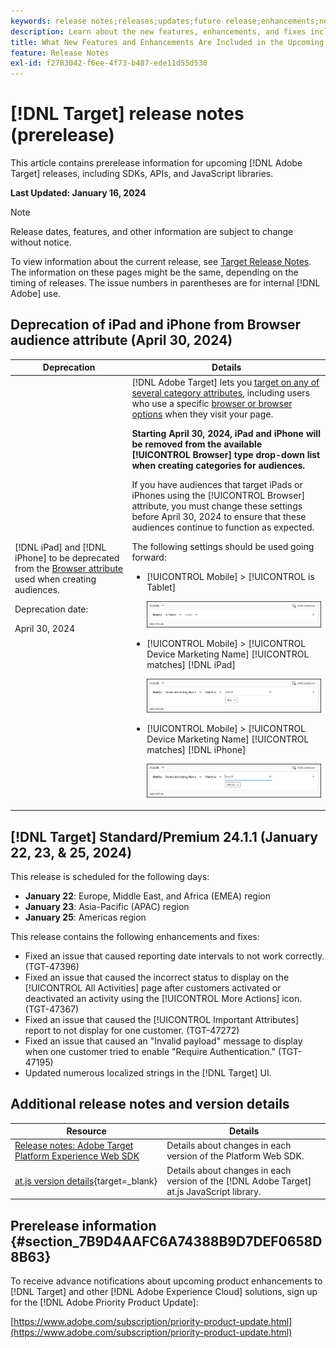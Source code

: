 ```yaml
---
keywords: release notes;releases;updates;future release;enhancements;new features;fixes;updates;prerelease 
description: Learn about the new features, enhancements, and fixes included in the upcoming release of [!DNL Adobe Target], including SDKs, APIs, and JavaScript libraries.
title: What New Features and Enhancements Are Included in the Upcoming [!DNL Target] Release?
feature: Release Notes
exl-id: f2783042-f6ee-4f73-b487-ede11d55d530
---
```

# [!DNL Target] release notes (prerelease)

This article contains prerelease information for upcoming [!DNL Adobe Target] releases, including SDKs, APIs, and JavaScript libraries.

**Last Updated: January 16, 2024**

>[!NOTE]
>
>Release dates, features, and other information are subject to change without notice.
>
>To view information about the current release, see [Target Release Notes](release-notes.md). The information on these pages might be the same, depending on the timing of releases. The issue numbers in parentheses are for internal [!DNL Adobe] use.

## Deprecation of iPad and iPhone from Browser audience attribute (April 30, 2024)

|Deprecation|Details|
|--- |--- |
|[!DNL iPad] and [!DNL iPhone] to be deprecated from the [Browser attribute](/help/main/c-target/c-audiences/c-target-rules/browser.md) used when creating audiences.<p>Deprecation date:<P>April 30, 2024|[!DNL Adobe Target] lets you [target on any of several category attributes](/help/main/c-target/c-audiences/c-target-rules/target-rules.md), including users who use a specific [browser or browser options](/help/main/c-target/c-audiences/c-target-rules/browser.md) when they visit your page.<P><B>Starting April 30, 2024, iPad and iPhone will be removed from the available [!UICONTROL Browser] type drop-down list when creating categories for audiences.</b><P>If you have audiences that target iPads or iPhones using the [!UICONTROL Browser] attribute, you must change these settings before April 30, 2024 to ensure that these audiences continue to function as expected.<P>The following settings should be used going forward:<ul><li>[!UICONTROL Mobile] > [!UICONTROL is Tablet]<P>![mobile is tablet](/help/main/r-release-notes/assets/is-tablet.png)</li><li>[!UICONTROL Mobile] > [!UICONTROL Device Marketing Name] [!UICONTROL matches] [!DNL iPad]<P>![iPad](/help/main/r-release-notes/assets/ipad.png)</li><li>[!UICONTROL Mobile] > [!UICONTROL Device Marketing Name] [!UICONTROL matches] [!DNL iPhone]<p>![iPhone](/help/main/r-release-notes/assets/iphone.png)</li></ul>|

## [!DNL Target] Standard/Premium 24.1.1 (January 22, 23, & 25, 2024)

This release is scheduled for the following days:

* **January 22**: Europe, Middle East, and Africa (EMEA) region
* **January 23**: Asia-Pacific (APAC) region
* **January 25**: Americas region

This release contains the following enhancements and fixes:

* Fixed an issue that caused reporting date intervals to not work correctly. (TGT-47396)
* Fixed an issue that caused the incorrect status to display on the [!UICONTROL All Activities] page after customers activated or deactivated an activity using the [!UICONTROL More Actions] icon. (TGT-47367)
* Fixed an issue that caused the [!UICONTROL Important Attributes] report to not display for one customer. (TGT-47272)
* Fixed an issue that caused an "Invalid payload" message to display when one customer tried to enable "Require Authentication." (TGT-47195)
* Updated numerous localized strings in the [!DNL Target] UI.

## Additional release notes and version details

|Resource|Details|
|--- |--- |
|[Release notes: Adobe Target Platform Experience Web SDK](https://experienceleague.adobe.com/docs/experience-platform/edge/release-notes.html?lang=en)|Details about changes in each version of the Platform Web SDK.|
|[at.js version details](https://experienceleague.corp.adobe.com/docs/target-dev/developer/client-side/at-js-implementation/target-atjs-versions.html){target=_blank}|Details about changes in each version of the [!DNL Adobe Target] at.js JavaScript library.|

## Prerelease information {#section_7B9D4AAFC6A74388B9D7DEF0658D8B63} 

To receive advance notifications about upcoming product enhancements to [!DNL Target] and other [!DNL Adobe Experience Cloud] solutions, sign up for the [!DNL Adobe Priority Product Update]:

[https://www.adobe.com/subscription/priority-product-update.html](https://www.adobe.com/subscription/priority-product-update.html)
